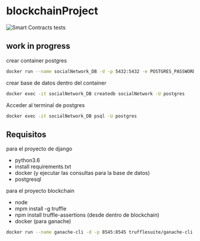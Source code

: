 # blockchainProject
![Smart Contracts tests](https://github.com/VictorNS69/blockchainProject/workflows/Smart%20Contracts%20tests/badge.svg)

## work in progress

crear container postgres
```bash
docker run --name socialNetwork_DB -d -p 5432:5432 -e POSTGRES_PASSWORD="socialNetwork" postgres:9.6.17-alpine
```
crear base de datos dentro del container
```bash
docker exec -it socialNetwork_DB createdb socialNetwork -U postgres
```
Acceder al terminal de postgres
```bash
docker exec -it socialNetwork_DB psql -U postgres
```

## Requisitos
para el proyecto de django
- python3.6
- install requirements.txt
- docker (y ejecutar las consultas para la base de datos)
- postgresql

para el proyecto blockchain
- node
- mpm install -g truffle
- npm install truffle-assertions (desde dentro de blockchain)
- docker (para ganache)

```bash
docker run --name ganache-cli -d -p 8545:8545 trufflesuite/ganache-cli:latest
```
